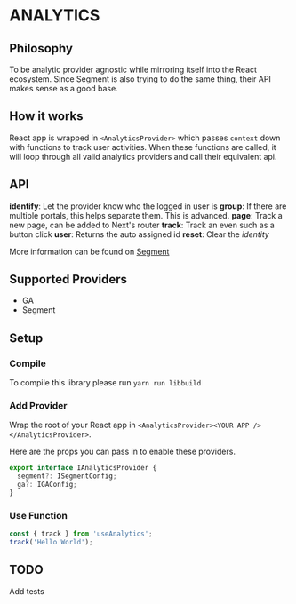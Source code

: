 # ANALYTICS

## Philosophy

To be analytic provider agnostic while mirroring itself into the React ecosystem. Since Segment is also trying to do the same thing, their API makes sense as a good base.

## How it works

React app is wrapped in `<AnalyticsProvider>` which passes `context` down with functions to track user activities. When these functions are called, it will loop through all valid analytics providers and call their equivalent api.

## API

**identify**: Let the provider know who the logged in user is
**group**: If there are multiple portals, this helps separate them. This is advanced.
**page**: Track a new page, can be added to Next's router
**track**: Track an even such as a button click
**user**: Returns the auto assigned id
**reset**: Clear the _identity_

More information can be found on [Segment](https://segment.com/docs/connections/sources/catalog/libraries/website/javascript/)

## Supported Providers

- GA
- Segment

## Setup

### Compile

To compile this library please run `yarn run libbuild`

### Add Provider

Wrap the root of your React app in `<AnalyticsProvider><YOUR APP /></AnalyticsProvider>`.

Here are the props you can pass in to enable these providers.

```typescript
export interface IAnalyticsProvider {
  segment?: ISegmentConfig;
  ga?: IGAConfig;
}
```

### Use Function

```typescript
const { track } from 'useAnalytics';
track('Hello World');
```

## TODO

Add tests
